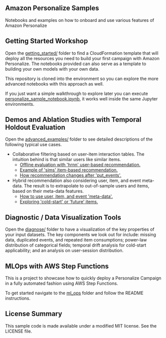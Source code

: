 ## Amazon Personalize Samples

Notebooks and examples on how to onboard and use various features of Amazon Personalize

## Getting Started Workshop

Open the [getting_started/](getting_started/) folder to find a CloudFormation template that will deploy all the resources you need to build your first campaign with Amazon Personalize. The notebooks provided can also serve as a template to building your own models with your own data.

This repository is cloned into the environment so you can explore the more advanced notebooks with this approach as well.

If you just want a simple walkthrough to explore later you can execute [personalize_sample_notebook.ipynb](personalize_sample_notebook.ipynb), it works well inside the same Jupyter environments.


## Demos and Ablation Studies with Temporal Holdout Evaluation

Open the [advanced_examples/](advanced_examples/) folder to see detailed descriptions of the following typical use cases.

* Collaborative filtering based on user-item interaction tables. The intuition behind is that similar users like similar items.
  - [Offline evaluation with 'hrnn' user-based recommendation.](advanced_examples/personalize_temporal_holdout.ipynb)
  - [Example of 'sims' item-based recommendation.](advanced_examples/personalize_sims_smell_tests.ipynb)
  - [How recommendation changes after 'put_events'.](advanced_examples/personalize_putEvents_demo.ipynb)
* Hybrid recommendation also considering user, item, and event meta-data. The result is to extrapolate to out-of-sample users and items, based on their meta-data features.
  - [How to use user, item, and event 'meta-data'.](advanced_examples/personalize_metadata_example.ipynb)
  - [Exploring 'cold-start' or 'future' items.](advanced_examples/personalize_coldstart_demo.ipynb)

## Diagnostic / Data Visualization Tools

Open the [diagnose/](diagnose/) folder to have a visualization of the key properties of your input datasets.
The key components we look out for include:
missing data, duplicated events, and repeated item consumptions;
power-law distribution of categorical fields;
temporal drift analysis for cold-start applicability;
and an analysis on user-session distribution.

## MLOps with AWS Step Functions

This is a project to showcase how to quickly deploy a Personalize Campaign in a fully automated fashion using AWS Step Functions.

To get started navigate to the [ml_ops](ml_ops/) folder and follow the README instructions.

## License Summary

This sample code is made available under a modified MIT license. See the LICENSE file.
